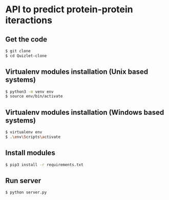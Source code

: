 # API to predict protein-protein iteractions

## Get the code
```bash
$ git clone 
$ cd Quizlet-clone
```
## Virtualenv modules installation (Unix based systems)
```bash
$ python3 -m venv env
$ source env/bin/activate
```
## Virtualenv modules installation (Windows based systems)
```bash
$ virtualenv env
$ .\env\Scripts\activate
```
## Install modules
```bash
$ pip3 install -r requirements.txt
```

## Run server
```bash
$ python server.py
```